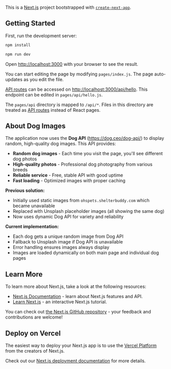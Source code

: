 This is a [Next.js](https://nextjs.org/) project bootstrapped with [`create-next-app`](https://github.com/vercel/next.js/tree/canary/packages/create-next-app).

## Getting Started

First, run the development server:

```bash
npm install
```

```bash
npm run dev
```

Open [http://localhost:3000](http://localhost:3000) with your browser to see the result.

You can start editing the page by modifying `pages/index.js`. The page auto-updates as you edit the file.

[API routes](https://nextjs.org/docs/api-routes/introduction) can be accessed on [http://localhost:3000/api/hello](http://localhost:3000/api/hello). This endpoint can be edited in `pages/api/hello.js`.

The `pages/api` directory is mapped to `/api/*`. Files in this directory are treated as [API routes](https://nextjs.org/docs/api-routes/introduction) instead of React pages.

## About Dog Images

The application now uses the **Dog API** (https://dog.ceo/dog-api/) to display random, high-quality dog images. This API provides:

- **Random dog images** - Each time you visit the page, you'll see different dog photos
- **High-quality photos** - Professional dog photography from various breeds
- **Reliable service** - Free, stable API with good uptime
- **Fast loading** - Optimized images with proper caching

**Previous solution:**

- Initially used static images from `ohspets.shelterbuddy.com` which became unavailable
- Replaced with Unsplash placeholder images (all showing the same dog)
- Now uses dynamic Dog API for variety and reliability

**Current implementation:**

- Each dog gets a unique random image from Dog API
- Fallback to Unsplash image if Dog API is unavailable
- Error handling ensures images always display
- Images are loaded dynamically on both main page and individual dog pages

## Learn More

To learn more about Next.js, take a look at the following resources:

- [Next.js Documentation](https://nextjs.org/docs) - learn about Next.js features and API.
- [Learn Next.js](https://nextjs.org/learn) - an interactive Next.js tutorial.

You can check out [the Next.js GitHub repository](https://github.com/vercel/next.js/) - your feedback and contributions are welcome!

## Deploy on Vercel

The easiest way to deploy your Next.js app is to use the [Vercel Platform](https://vercel.com/new?utm_medium=default-template&filter=next.js&utm_source=create-next-app&utm_campaign=create-next-app-readme) from the creators of Next.js.

Check out our [Next.js deployment documentation](https://nextjs.org/docs/deployment) for more details.
